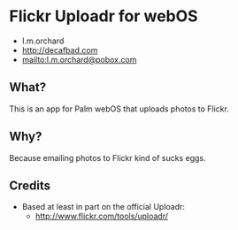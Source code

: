 # Flickr Uploadr for webOS

* l.m.orchard 
* <http://decafbad.com> 
* <mailto:l.m.orchard@pobox.com>

## What?

This is an app for Palm webOS that uploads photos to Flickr.

## Why?

Because emailing photos to Flickr kind of sucks eggs.

## Credits

* Based at least in part on the official Uploadr:
    * <http://www.flickr.com/tools/uploadr/>
